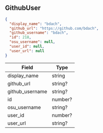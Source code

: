 ## GithubUser

```json
{
  "display_name": "bdach",
  "github_url": "https://github.com/bdach",
  "github_username": "bdach",
  "id": 218,
  "osu_username": null,
  "user_id": null,
  "user_url": null
}
```

Field           | Type
----------------|-----
display_name    | string
github_url      | string?
github_username | string?
id              | number?
osu_username    | string?
user_id         | number?
user_url        | string?
